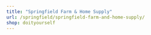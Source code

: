 ```yaml
---
title: "Springfield Farm & Home Supply"
url: /springfield/springfield-farm-and-home-supply/
shop: doityourself
---
```

